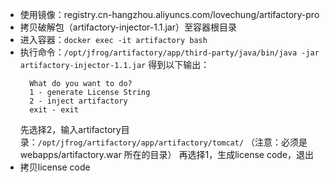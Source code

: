 - 使用镜像：registry.cn-hangzhou.aliyuncs.com/lovechung/artifactory-pro
- 拷贝破解包（artifactory-injector-1.1.jar）至容器根目录
- 进入容器：`docker exec -it artifactory bash`
- 执行命令：`/opt/jfrog/artifactory/app/third-party/java/bin/java -jar artifactory-injector-1.1.jar`
  得到以下输出：
  ```shell
    What do you want to do?
    1 - generate License String
    2 - inject artifactory
    exit - exit
  ```
  先选择2，输入artifactory目录：`/opt/jfrog/artifactory/app/artifactory/tomcat/` （注意：必须是 webapps/artifactory.war 所在的目录）
  再选择1，生成license code，退出
- 拷贝license code
